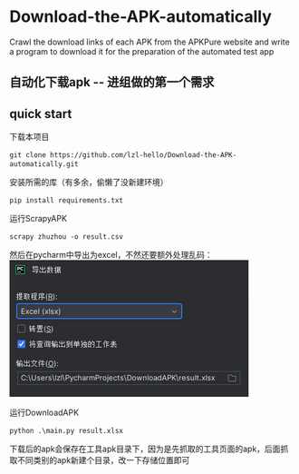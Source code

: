 # Download-the-APK-automatically
Crawl the download links of each APK from the APKPure website and write a program to download it for the preparation of the automated test app

## 自动化下载apk -- 进组做的第一个需求

## quick start
下载本项目
```
git clone https://github.com/lzl-hello/Download-the-APK-automatically.git
```
安装所需的库（有多余，偷懒了没新建环境）
```
pip install requirements.txt
```
运行ScrapyAPK
```
scrapy zhuzhou -o result.csv
```
然后在pycharm中导出为excel，不然还要额外处理乱码：
![Alt text](image.png)

运行DownloadAPK
```
python .\main.py result.xlsx 
```
下载后的apk会保存在工具apk目录下，因为是先抓取的工具页面的apk，后面抓取不同类别的apk新建个目录，改一下存储位置即可



